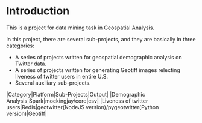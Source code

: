 # Introduction

This is a project for data mining task in Geospatial Analysis. 

In this project, there are several sub-projects, and they are basically in three 
categories:

* A series of projects written for geospatial demographic analysis on Twitter data.
* A series of projects written for generating Geotiff images relecting liveness of twitter users in entire U.S.
* Several auxiliary sub-projects.

|Category|Platform|Sub-Projects|Output|
|Demographic Analysis|Spark|mockingjay/core|csv|
|Liveness of twitter users|Redis|geotwitter(NodeJS version)/pygeotwitter(Python version)|Geotiff|



